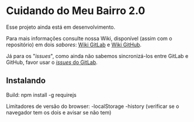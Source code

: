 # Cuidando do Meu Bairro 2.0

Esse projeto ainda está em desenvolvimento.

Para mais informações consulte nossa Wiki, disponível (assim com o repositório) em dois *sabores*: [Wiki GitLab](https://gitlab.com/ok-br/cuidando2/wikis/home) e [Wiki GitHub](https://github.com/okfn-brasil/cuidando2/wiki).

Já para os "*issues*", como ainda não sabemos sincronizá-los entre GitLab e GitHub, favor usar o [*issues* do GitLab](https://gitlab.com/ok-br/cuidando2/issues).


## Instalando

Build:
npm install -g requirejs


Limitadores de versão do browser:
-localStorage
-history
(verificar se o navegador tem os dois e avisar se não tem)
